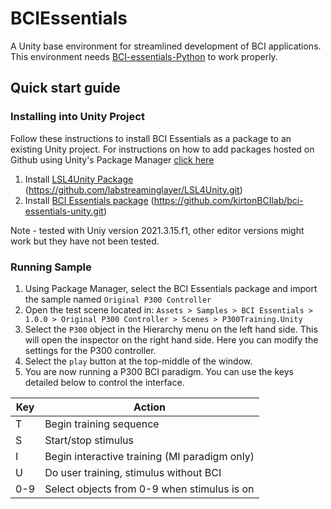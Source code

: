 # BCIEssentials
A Unity base environment for streamlined development of BCI applications. This environment needs [BCI-essentials-Python](https://github.com/kirtonBCIlab/bci-essentials-python) to work properly.

## Quick start guide

### Installing into Unity Project
Follow these instructions to install BCI Essentials as a package to an existing Unity project.  For instructions on how to add packages hosted on Github using Unity's Package Manager [click here](https://docs.unity3d.com/Manual/upm-ui-giturl.html)

1. Install [LSL4Unity Package](https://github.com/labstreaminglayer/LSL4Unity.git) (https://github.com/labstreaminglayer/LSL4Unity.git)
2. Install [BCI Essentials package](https://github.com/kirtonBCIlab/bci-essentials-unity.git) (https://github.com/kirtonBCIlab/bci-essentials-unity.git)

Note - tested with Uniy version 2021.3.15.f1, other editor versions might work but they have not been tested.


### Running Sample


1. Using Package Manager, select the BCI Essentials package and import the sample named `Original P300 Controller`
1. Open the test scene located in: `Assets > Samples > BCI Essentials > 1.0.0 > Original P300 Controller > Scenes > P300Training.Unity`
1. Select the `P300` object in the Hierarchy menu on the left hand side. This will open the inspector on the right hand side. Here you can modify the settings for the P300 controller.
1. Select the `play` button at the top-middle of the window.
1. You are now running a P300 BCI paradigm. You can use the keys detailed below to control the interface.

<div align="center">
  
| Key	| Action					|
| -----	| ---------------------------------------------	|
| T	| Begin training sequence		|
| S	| Start/stop stimulus				|
| I	| Begin interactive training (MI paradigm only)	|
| U	| Do user training, stimulus without BCI	|
| 0-9	| Select objects from 0-9 when stimulus is on	|

</div>
